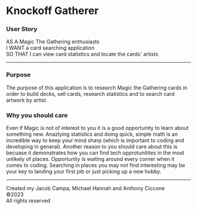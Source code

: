 # Knockoff Gatherer

### User Story
AS A Magic The Gathering enthusiasts 
<br>
I WANT a card searching application 
<br>
SO THAT I can view card statistics and locate the cards' artists
<hr>

### Purpose
The purpose of this application is to research Magic the Gathering cards in order to build decks, sell cards, research statistics and to search card artwork by artist.

### Why you should care
Even if Magic is not of interest to you it is a good opportunity to learn about something new. Anazlying statistics and doing quick, simple math is an incredible way to keep your mind sharp (which is important to coding and developing in general). Another reason to you should care about this is becuase it demonstrates how you can find tech opprotunitites in the most unlikely of places. Opportunity is waiting around every corner when it comes to coding. Searching in places you may not find interesting may be your key to landing your first job or just picking up a new hobby. 
<hr>
Created my Jacob Campa, Michael Hannah and Anthony Ciccone 
<br>
©2023
<br>
All rights reserved